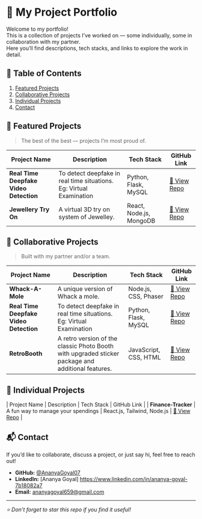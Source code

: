 # 🚀 My Project Portfolio

Welcome to my portfolio!  
This is a collection of projects I’ve worked on — some individually, some in collaboration with my partner.  
Here you’ll find descriptions, tech stacks, and links to explore the work in detail.

## 📂 Table of Contents
1. [Featured Projects](#-featured-projects)
2. [Collaborative Projects](#-collaborative-projects)
3. [Individual Projects](#-individual-projects)
4. [Contact](#-contact)

## 🌟 Featured Projects
> The best of the best — projects I’m most proud of.

| Project Name | Description | Tech Stack | GitHub Link |
|--------------|-------------|------------|-------------|
| **Real Time Deepfake Video Detection** | To detect deepfake in real time situations. Eg: Virtual Examination | Python, Flask, MySQL | [🔗 View Repo](https://github.com/ShikharGoel2805/Real-Time-Deepfake-Video-Detection.git) |
| **Jewellery Try On** | A virtual 3D try on system of Jewelley. | React, Node.js, MongoDB | [🔗 View Repo](https://github.com/username/project2) |

## 🤝 Collaborative Projects
> Built with my partner and/or a team.

| Project Name | Description | Tech Stack | GitHub Link |
|--------------|-------------|------------|-------------|
| **Whack-A-Mole** | A unique version of Whack a mole. | Node.js, CSS, Phaser | [🔗 View Repo](https://github.com/AnanyaGoyal07/Whack-a-Mole.git) |
| **Real Time Deepfake Video Detection** | To detect deepfake in real time situations. Eg: Virtual Examination | Python, Flask, MySQL | [🔗 View Repo](https://github.com/ShikharGoel2805/Real-Time-Deepfake-Video-Detection.git) |
| **RetroBooth** | A retro version of the classic Photo Booth with upgraded sticker package and additional features. | JavaScript, CSS, HTML | [🔗 View Repo](https://github.com/AnanyaGoyal07/RetroBooth-.git) |

## 🤝 Individual Projects

| Project Name | Description | Tech Stack | GitHub Link |
| **Finance-Tracker** | A fun way to manage your spendings | React.js, Tailwind, Node.js | [🔗 View Repo]([https://github.com/AnanyaGoyal07/Whack-a-Mole.git](https://github.com/AnanyaGoyal07/FinanceTracker-.git)) |

## 📬 Contact
If you’d like to collaborate, discuss a project, or just say hi, feel free to reach out!

- **GitHub:** [@AnanyaGoyal07](https://github.com/AnanyaGoyal07)  
- **LinkedIn:** [Ananya Goyal] https://www.linkedin.com/in/ananya-goyal-7b18082a7
- **Email:** ananyagoyal659@gmail.com  

---

*⭐ Don’t forget to star this repo if you find it useful!*
